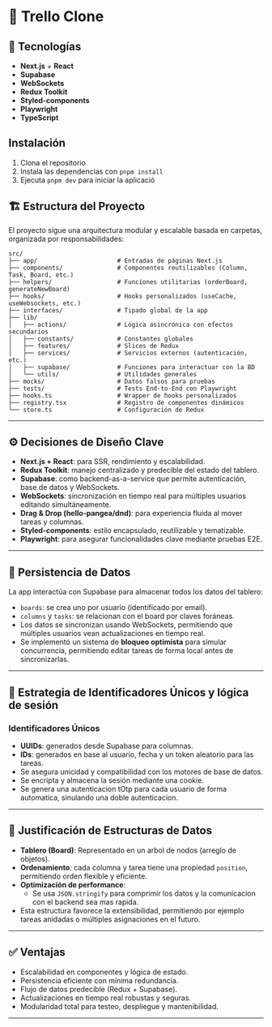 # 🧩 Trello Clone

## 🚀 Tecnologías

- **Next.js** + **React**
- **Supabase**
- **WebSockets**
- **Redux Toolkit**
- **Styled-components**
- **Playwright**
- **TypeScript**

## Instalación
1. Clona el repositorio
2. Instala las dependencias con `pnpm install`
4. Ejecuta `pnpm dev` para iniciar la aplicació

## 🏗️ Estructura del Proyecto

El proyecto sigue una arquitectura modular y escalable basada en carpetas, organizada por responsabilidades:

```
src/
├── app/                      # Entradas de páginas Next.js
├── components/               # Componentes reutilizables (Column, Task, Board, etc.)
├── helpers/                  # Funciones utilitarias (orderBoard, generateNewBoard)
├── hooks/                    # Hooks personalizados (useCache, useWebsockets, etc.)
├── interfaces/               # Tipado global de la app
├── lib/
│   ├── actions/              # Lógica asincrónica con efectos secundarios
│   ├── constants/            # Constantes globales
│   ├── features/             # Slices de Redux
│   ├── services/             # Servicios externos (autenticación, etc.)
│   ├── supabase/             # Funciones para interactuar con la BD
│   └── utils/                # Utilidades generales
├── mocks/                    # Datos falsos para pruebas
├── tests/                    # Tests End-to-End con Playwright
├── hooks.ts                  # Wrapper de hooks personalizados
├── registry.tsx              # Registro de componentes dinámicos
└── store.ts                  # Configuración de Redux
```

---

## ⚙️ Decisiones de Diseño Clave

- **Next.js + React**: para SSR, rendimiento y escalabilidad.
- **Redux Toolkit**: manejo centralizado y predecible del estado del tablero.
- **Supabase**: como backend-as-a-service que permite autenticación, base de datos y WebSockets.
- **WebSockets**: sincronización en tiempo real para múltiples usuarios editando simultáneamente.
- **Drag & Drop (hello-pangea/dnd)**: para experiencia fluida al mover tareas y columnas.
- **Styled-components**: estilo encapsulado, reutilizable y tematizable.
- **Playwright**: para asegurar funcionalidades clave mediante pruebas E2E.

---

## 💾 Persistencia de Datos

La app interactúa con Supabase para almacenar todos los datos del tablero:

- `boards`: se crea uno por usuario (identificado por email).
- `columns` y `tasks`: se relacionan con el board por claves foráneas.
- Los datos se sincronizan usando WebSockets, permitiendo que múltiples usuarios vean actualizaciones en tiempo real.
- Se implementó un sistema de **bloqueo optimista** para simular concurrencia, permitiendo editar tareas de forma local antes de sincronizarlas.

---

## 🔐 Estrategia de Identificadores Únicos y lógica de sesión

### Identificadores Únicos
- **UUIDs**: generados desde Supabase para columnas.
- **IDs**: generados en base al usuario, fecha y un token aleatorio para las tareas.
- Se asegura unicidad y compatibilidad con los motores de base de datos.
- Se encripta y almacena la sesión mediante una cookie.
- Se genera una autenticacion tOtp para cada usuario de forma automatica, sinulando una doble autenticacion.

---

## 🧮 Justificación de Estructuras de Datos

- **Tablero (Board)**: Representado en un arbol de nodos (arreglo de objetos).
- **Ordenamiento**: cada columna y tarea tiene una propiedad `position`, permitiendo orden flexible y eficiente.
- **Optimización de performance**:
  - Se usa `JSON.stringify` para comprimir los datos y la comunicacion con el backend sea mas rapida.
- Esta estructura favorece la extensibilidad, permitiendo por ejemplo tareas anidadas o múltiples asignaciones en el futuro.

---

## ✅ Ventajas

- Escalabilidad en componentes y lógica de estado.
- Persistencia eficiente con mínima redundancia.
- Flujo de datos predecible (Redux + Supabase).
- Actualizaciones en tiempo real robustas y seguras.
- Modularidad total para testeo, despliegue y mantenibilidad.

---
